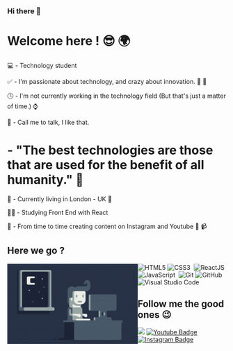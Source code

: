 ### Hi there 👋

# Welcome here ! 😎 🌍

💻  - Technology student  

✅  - I'm passionate about technology, and crazy about innovation. 🚀 📲  

🕓  - I'm not currently working in the technology field (But that's just a matter of time.) ⌚️

💬  - Call me to talk, I like that.



# - "The best technologies are those that are used for the benefit of all humanity." 🧠

📍 - Currently living in London - UK  👑  

👨‍💻 - Studying Front End with React  

📱 - From time to time creating content on Instagram and Youtube 📸  📹


## Here we go ?


<img alt="Night Coding" src="https://raw.githubusercontent.com/AVS1508/AVS1508/master/assets/Night-Coding.gif" align="left"/>

 ![HTML5](https://img.shields.io/badge/-HTML5-E34F26?style=flat&logoColor=fff&logo=HTML5)&nbsp;![CSS3](https://img.shields.io/badge/-CSS3-333333?style=flat&logo=CSS3&logoColor=1572B6)&nbsp; ![ReactJS](https://img.shields.io/badge/-ReactJS-18BCEE?style=flat&logoColor=fff&logo=react)&nbsp;![JavaScript](https://img.shields.io/badge/-JavaScript-FEAE32?style=flat&logoColor=fff&logo=javascript)&nbsp; ![Git](https://img.shields.io/badge/-Git-333333?style=flat&logo=git) ![GitHub](https://img.shields.io/badge/-GitHub-333333?style=flat&logo=github)&nbsp;
 ![Visual Studio Code](https://img.shields.io/badge/-Visual%20Studio%20Code-333333?style=flat&logo=visual-studio-code&logoColor=007ACC)&nbsp;





## Follow me the good ones 😉

 <a href="https://www.linkedin.com/in/mateus-rodrigues-1624271a7/"><img src="https://img.shields.io/badge/-Mateus%20Rodrigues%20-0077B5?style=flat-square&logo=Linkedin&logoColor=white"/></a> [![Youtube Badge](https://img.shields.io/badge/-Youtube-FF0000?style=flat-square&labelColor=FF0000&logo=youtube&logoColor=white&link=https://www.youtube.com/channel/UC98MAAltmTLPlw7tjCqYVcA/videos)](https://www.youtube.com/channel/UC98MAAltmTLPlw7tjCqYVcA/videos) [![Instagram Badge](https://img.shields.io/badge/-Instagram-red?style=flat-square&logo=Instagram&logoColor=white&link=https://www.instagram.com/mateus_rodrigs31/)](https://www.instagram.com/mateus_rodrigs31/)

